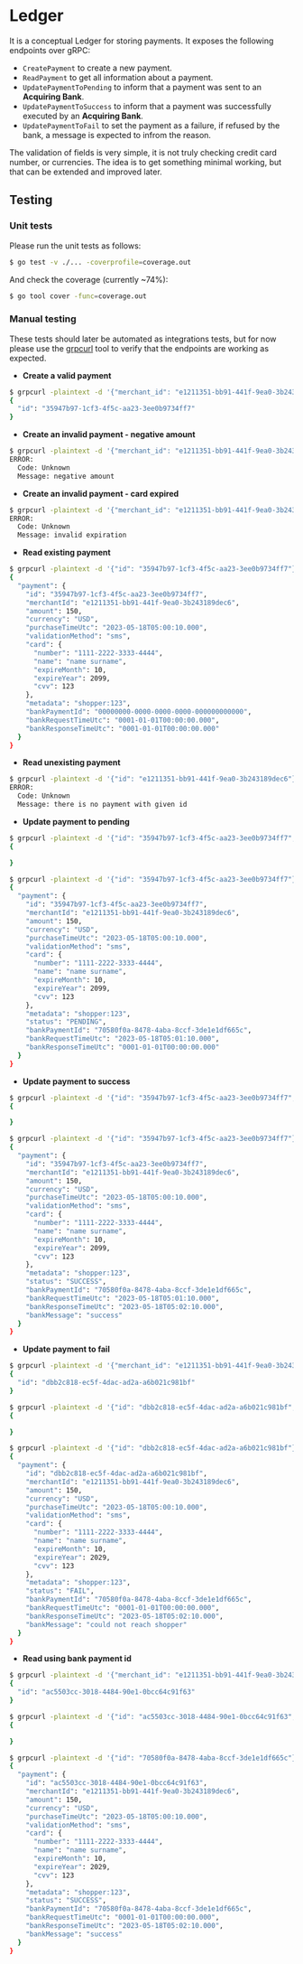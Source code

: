 # Ledger

It is a conceptual Ledger for storing payments. It exposes the following endpoints over gRPC:

- `CreatePayment` to create a new payment.
- `ReadPayment` to get all information about a payment.
- `UpdatePaymentToPending` to inform that a payment was sent to an **Acquiring Bank**.
- `UpdatePaymentToSuccess` to inform that a payment was successfully executed by an **Acquiring Bank**.
- `UpdatePaymentToFail` to set the payment as a failure, if refused by the bank, a message is expected to infrom the reason.

The validation of fields is very simple, it is not truly checking credit card number, or currencies. The idea is to get something minimal working, but that can be extended and improved later.

## Testing

### Unit tests

Please run the unit tests as follows:

```bash
$ go test -v ./... -coverprofile=coverage.out
```

And check the coverage (currently ~74%):

```bash
$ go tool cover -func=coverage.out
```

### Manual testing

These tests should later be automated as integrations tests, but for now please use the [grpcurl](https://github.com/fullstorydev/grpcurl) tool to verify that the endpoints are working as expected.

- **Create a valid payment**

```bash
$ grpcurl -plaintext -d '{"merchant_id": "e1211351-bb91-441f-9ea0-3b243189dec6", "amount": 150.0, "currency": "USD", "purchase_time_utc": "2023-05-18T05:00:10.000", "validation_method": "sms", "card": {"number": "1111-2222-3333-4444", "name": "name surname", "expire_month": 10, "expire_year": 2099, "cvv": 123}, "metadata": "shopper:123"}' "[::1]:50053" ledger.LedgerService/CreatePayment
{
  "id": "35947b97-1cf3-4f5c-aa23-3ee0b9734ff7"
}
```

- **Create an invalid payment - negative amount**

```bash
$ grpcurl -plaintext -d '{"merchant_id": "e1211351-bb91-441f-9ea0-3b243189dec6", "amount": -150.0, "currency": "USD", "purchase_time_utc": "2023-05-18T05:00:10.000", "validation_method": "sms", "card": {"number": "1111-2222-3333-4444", "name": "name surname", "expire_month": 10, "expire_year": 2099, "cvv": 123}, "metadata": "shopper:123"}' "[::1]:50053" ledger.LedgerService/CreatePayment
ERROR:
  Code: Unknown
  Message: negative amount
```

- **Create an invalid payment - card expired**

```bash
$ grpcurl -plaintext -d '{"merchant_id": "e1211351-bb91-441f-9ea0-3b243189dec6", "amount": 150.0, "currency": "USD", "purchase_time_utc": "2023-05-18T05:00:10.000", "validation_method": "sms", "card": {"number": "1111-2222-3333-4444", "name": "name surname", "expire_month": 10, "expire_year": 2020, "cvv": 123}, "metadata": "shopper:123"}' "[::1]:50053" ledger.LedgerService/CreatePayment
ERROR:
  Code: Unknown
  Message: invalid expiration
```

- **Read existing payment**

```bash
$ grpcurl -plaintext -d '{"id": "35947b97-1cf3-4f5c-aa23-3ee0b9734ff7"}' "[::1]:50053" ledger.LedgerService/ReadPayment
{
  "payment": {
    "id": "35947b97-1cf3-4f5c-aa23-3ee0b9734ff7",
    "merchantId": "e1211351-bb91-441f-9ea0-3b243189dec6",
    "amount": 150,
    "currency": "USD",
    "purchaseTimeUtc": "2023-05-18T05:00:10.000",
    "validationMethod": "sms",
    "card": {
      "number": "1111-2222-3333-4444",
      "name": "name surname",
      "expireMonth": 10,
      "expireYear": 2099,
      "cvv": 123
    },
    "metadata": "shopper:123",
    "bankPaymentId": "00000000-0000-0000-0000-000000000000",
    "bankRequestTimeUtc": "0001-01-01T00:00:00.000",
    "bankResponseTimeUtc": "0001-01-01T00:00:00.000"
  }
}
```

- **Read unexisting payment**

```bash
$ grpcurl -plaintext -d '{"id": "e1211351-bb91-441f-9ea0-3b243189dec6"}' "[::1]:50053" ledger.LedgerService/ReadPayment
ERROR:
  Code: Unknown
  Message: there is no payment with given id
```

- **Update payment to pending**

```bash
$ grpcurl -plaintext -d '{"id": "35947b97-1cf3-4f5c-aa23-3ee0b9734ff7", "bank_payment_id": "70580f0a-8478-4aba-8ccf-3de1e1df665c", "bank_request_time_utc": "2023-05-18T05:01:10.000"}' "[::1]:50053" ledger.LedgerService/UpdatePaymentToPending
{

}
```

```bash
$ grpcurl -plaintext -d '{"id": "35947b97-1cf3-4f5c-aa23-3ee0b9734ff7"}' "[::1]:50053" ledger.LedgerService/ReadPayment
{
  "payment": {
    "id": "35947b97-1cf3-4f5c-aa23-3ee0b9734ff7",
    "merchantId": "e1211351-bb91-441f-9ea0-3b243189dec6",
    "amount": 150,
    "currency": "USD",
    "purchaseTimeUtc": "2023-05-18T05:00:10.000",
    "validationMethod": "sms",
    "card": {
      "number": "1111-2222-3333-4444",
      "name": "name surname",
      "expireMonth": 10,
      "expireYear": 2099,
      "cvv": 123
    },
    "metadata": "shopper:123",
    "status": "PENDING",
    "bankPaymentId": "70580f0a-8478-4aba-8ccf-3de1e1df665c",
    "bankRequestTimeUtc": "2023-05-18T05:01:10.000",
    "bankResponseTimeUtc": "0001-01-01T00:00:00.000"
  }
}
```

- **Update payment to success**

```bash
$ grpcurl -plaintext -d '{"id": "35947b97-1cf3-4f5c-aa23-3ee0b9734ff7", "bank_payment_id": "70580f0a-8478-4aba-8ccf-3de1e1df665c", "bank_response_time_utc": "2023-05-18T05:02:10.000", "bank_message": "success"}' "[::1]:50053" ledger.LedgerService/UpdatePaymentToSuccess
{

}
```

```bash
$ grpcurl -plaintext -d '{"id": "35947b97-1cf3-4f5c-aa23-3ee0b9734ff7"}' "[::1]:50053" ledger.LedgerService/ReadPayment
{
  "payment": {
    "id": "35947b97-1cf3-4f5c-aa23-3ee0b9734ff7",
    "merchantId": "e1211351-bb91-441f-9ea0-3b243189dec6",
    "amount": 150,
    "currency": "USD",
    "purchaseTimeUtc": "2023-05-18T05:00:10.000",
    "validationMethod": "sms",
    "card": {
      "number": "1111-2222-3333-4444",
      "name": "name surname",
      "expireMonth": 10,
      "expireYear": 2099,
      "cvv": 123
    },
    "metadata": "shopper:123",
    "status": "SUCCESS",
    "bankPaymentId": "70580f0a-8478-4aba-8ccf-3de1e1df665c",
    "bankRequestTimeUtc": "2023-05-18T05:01:10.000",
    "bankResponseTimeUtc": "2023-05-18T05:02:10.000",
    "bankMessage": "success"
  }
}
```

- **Update payment to fail**

```bash
$ grpcurl -plaintext -d '{"merchant_id": "e1211351-bb91-441f-9ea0-3b243189dec6", "amount": 150.0, "currency": "USD", "purchase_time_utc": "2023-05-18T05:00:10.000", "validation_method": "sms", "card": {"number": "1111-2222-3333-4444", "name": "name surname", "expire_month": 10, "expire_year": 2029, "cvv": 123}, "metadata": "shopper:123"}' "[::1]:50053" ledger.LedgerService/CreatePayment
{
  "id": "dbb2c818-ec5f-4dac-ad2a-a6b021c981bf"
}
```

```bash
$ grpcurl -plaintext -d '{"id": "dbb2c818-ec5f-4dac-ad2a-a6b021c981bf", "bank_payment_id": "70580f0a-8478-4aba-8ccf-3de1e1df665c", "bank_response_time_utc": "2023-05-18T05:02:10.000", "bank_message": "could not reach shopper"}' "[::1]:50053" ledger.LedgerService/UpdatePaymentToFail
{

}
```

```bash
$ grpcurl -plaintext -d '{"id": "dbb2c818-ec5f-4dac-ad2a-a6b021c981bf"}' "[::1]:50053" ledger.LedgerService/ReadPayment
{
  "payment": {
    "id": "dbb2c818-ec5f-4dac-ad2a-a6b021c981bf",
    "merchantId": "e1211351-bb91-441f-9ea0-3b243189dec6",
    "amount": 150,
    "currency": "USD",
    "purchaseTimeUtc": "2023-05-18T05:00:10.000",
    "validationMethod": "sms",
    "card": {
      "number": "1111-2222-3333-4444",
      "name": "name surname",
      "expireMonth": 10,
      "expireYear": 2029,
      "cvv": 123
    },
    "metadata": "shopper:123",
    "status": "FAIL",
    "bankPaymentId": "70580f0a-8478-4aba-8ccf-3de1e1df665c",
    "bankRequestTimeUtc": "0001-01-01T00:00:00.000",
    "bankResponseTimeUtc": "2023-05-18T05:02:10.000",
    "bankMessage": "could not reach shopper"
  }
}
```

- **Read using bank payment id**

```bash
$ grpcurl -plaintext -d '{"merchant_id": "e1211351-bb91-441f-9ea0-3b243189dec6", "amount": 150.0, "currency": "USD", "purchase_time_utc": "2023-05-18T05:00:10.000", "validation_method": "sms", "card": {"number": "1111-2222-3333-4444", "name": "name surname", "expire_month": 10, "expire_year": 2029, "cvv": 123}, "metadata": "shopper:123"}' "[::1]:50053" ledger.LedgerService/CreatePayment
{
  "id": "ac5503cc-3018-4484-90e1-0bcc64c91f63"
}
```

```bash
$ grpcurl -plaintext -d '{"id": "ac5503cc-3018-4484-90e1-0bcc64c91f63", "bank_payment_id": "70580f0a-8478-4aba-8ccf-3de1e1df665c", "bank_response_time_utc": "2023-05-18T05:02:10.000", "bank_message": "success"}' "[::1]:50053" ledger.LedgerService/UpdatePaymentToSuccess
{

}
```

```bash
$ grpcurl -plaintext -d '{"id": "70580f0a-8478-4aba-8ccf-3de1e1df665c"}' "[::1]:50053" ledger.LedgerService/ReadPaymentUsingBankReference
{
  "payment": {
    "id": "ac5503cc-3018-4484-90e1-0bcc64c91f63",
    "merchantId": "e1211351-bb91-441f-9ea0-3b243189dec6",
    "amount": 150,
    "currency": "USD",
    "purchaseTimeUtc": "2023-05-18T05:00:10.000",
    "validationMethod": "sms",
    "card": {
      "number": "1111-2222-3333-4444",
      "name": "name surname",
      "expireMonth": 10,
      "expireYear": 2029,
      "cvv": 123
    },
    "metadata": "shopper:123",
    "status": "SUCCESS",
    "bankPaymentId": "70580f0a-8478-4aba-8ccf-3de1e1df665c",
    "bankRequestTimeUtc": "0001-01-01T00:00:00.000",
    "bankResponseTimeUtc": "2023-05-18T05:02:10.000",
    "bankMessage": "success"
  }
}
```